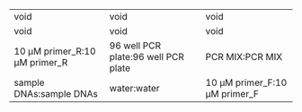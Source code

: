 ||||
|----|----|----|
|void|void|void|
|void|void|void|
|10 μM primer_R:10 μM primer_R|96 well PCR plate:96 well PCR plate|PCR MIX:PCR MIX|
|sample DNAs:sample DNAs|water:water|10 μM primer_F:10 μM primer_F|
